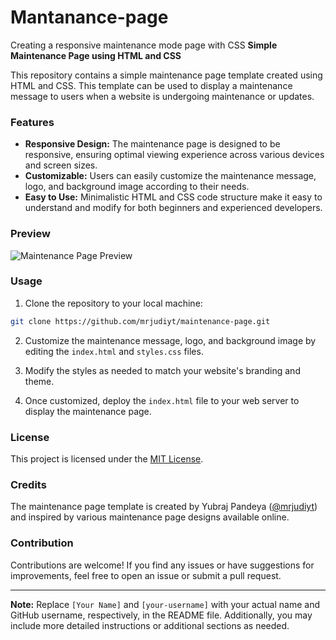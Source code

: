 # Mantanance-page
Creating a responsive maintenance mode page with CSS
**Simple Maintenance Page using HTML and CSS**

This repository contains a simple maintenance page template created using HTML and CSS. This template can be used to display a maintenance message to users when a website is undergoing maintenance or updates.

### Features

- **Responsive Design:** The maintenance page is designed to be responsive, ensuring optimal viewing experience across various devices and screen sizes.
- **Customizable:** Users can easily customize the maintenance message, logo, and background image according to their needs.
- **Easy to Use:** Minimalistic HTML and CSS code structure make it easy to understand and modify for both beginners and experienced developers.

### Preview

![Maintenance Page Preview](preview.png)

### Usage

1. Clone the repository to your local machine:

```bash
git clone https://github.com/mrjudiyt/maintenance-page.git
```

2. Customize the maintenance message, logo, and background image by editing the `index.html` and `styles.css` files.

3. Modify the styles as needed to match your website's branding and theme.

4. Once customized, deploy the `index.html` file to your web server to display the maintenance page.

### License

This project is licensed under the [MIT License](LICENSE).

### Credits

The maintenance page template is created by Yubraj Pandeya ([@mrjudiyt](https://github.com/mrjudiyt)) and inspired by various maintenance page designs available online.

### Contribution

Contributions are welcome! If you find any issues or have suggestions for improvements, feel free to open an issue or submit a pull request.

---

**Note:** Replace `[Your Name]` and `[your-username]` with your actual name and GitHub username, respectively, in the README file. Additionally, you may include more detailed instructions or additional sections as needed.
